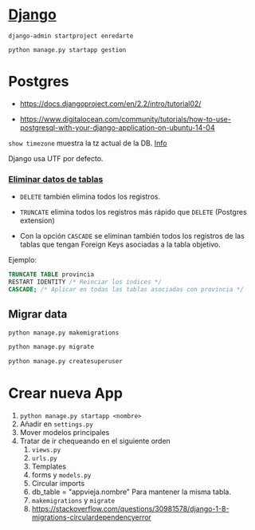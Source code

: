 # [Django](https://docs.djangoproject.com/en/2.2/intro/tutorial01/)

```
django-admin startproject enredarte

python manage.py startapp gestion
```

# Postgres

- https://docs.djangoproject.com/en/2.2/intro/tutorial02/

- https://www.digitalocean.com/community/tutorials/how-to-use-postgresql-with-your-django-application-on-ubuntu-14-04

`show timezone` muestra la tz actual de la DB. [Info](https://stackoverflow.com/questions/6663765/postgres-default-timezone)

Django usa UTF por defecto.

### [Eliminar datos de tablas](https://www.postgresql.org/message-id/15aa6b3e0906171358i712e5e1hd44f9dfb3fb386c2@mail.gmail.com)

- `DELETE` también elimina todos los registros.

- `TRUNCATE` elimina todos los registros más rápido que `DELETE` (Postgres extension)
 - Con la opción `CASCADE` se eliminan también todos los registros de las tablas 
    que tengan Foreign Keys asociadas a la tabla objetivo.

Ejemplo:

```SQL
TRUNCATE TABLE provincia 
RESTART IDENTITY /* Reinciar los índices */
CASCADE; /* Aplicar en todas las tablas asociadas con provincia */
```

## Migrar data

```bash
python manage.py makemigrations

python manage.py migrate

python manage.py createsuperuser
```

# Crear nueva App

1. `python manage.py startapp <nombre>`
2. Añadir en `settings.py`
3. Mover modelos principales
4. Tratar de ir chequeando en el siguiente orden
    1. `views.py`
    2. `urls.py`
    3. Templates
    4. forms y `models.py`
    5. Circular imports
    6. db_table = "appvieja.nombre" Para mantener la misma tabla.
    7. `makemigrations` y `migrate`
    8. https://stackoverflow.com/questions/30981578/django-1-8-migrations-circulardependencyerror
